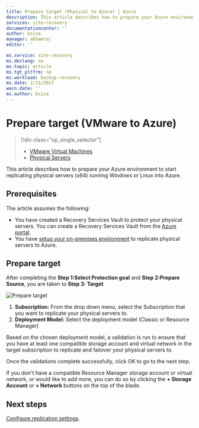 ```yaml
---
title: Prepare target (Physical to Azure) | Azure
description: This article describes how to prepare your Azure environment to start replicating physical servers running Windows or Linux to Azure.
services: site-recovery
documentationcenter: ''
author: bsiva
manager: abhemraj
editor: ''

ms.service: site-recovery
ms.devlang: na
ms.topic: article
ms.tgt_pltfrm: na
ms.workload: backup-recovery
ms.date: 2/11/2017
wacn.date: ''
ms.author: bsiva
---
```


# Prepare target (VMware to Azure)
>[!div class="op_single_selector"]
>- [VMware Virtual Machines](./site-recovery-prepare-target-vmware-to-azure.md)
>- [Physical Servers](./site-recovery-prepare-target-physical-to-azure.md)

This article describes how to prepare your Azure environment to start replicating physical servers (x64) running Windows or Linux into Azure.

## Prerequisites

The article assumes the following:
- You have created a Recovery Services Vault to protect your physical servers. You can create a Recovery Services Vault from the [Azure portal](http://portal.azure.cn "Azure portal").
- You have [setup your on-premises environment](./site-recovery-set-up-physical-to-azure.md) to replicate physical servers to Azure.

## Prepare target

After completing the **Step 1:Select Protection goal** and **Step 2:Prepare Source**, you are taken to **Step 3: Target**

![Prepare target](./media/site-recovery-prepare-target-physical-to-azure/prepare-target-physical-to-azure.png)

1. **Subscription:** From the drop down menu, select the Subscription that you want to replicate your physical servers to.
2. **Deployment Model:** Select the deployment model (Classic or Resource Manager)

Based on the chosen deployment model, a validation is run to ensure that you have at least one compatible storage account and virtual network in the target subscription to replicate and failover your physical servers to.

Once the validations complete successfully, click OK to go to the next step.

If you don't have a compatible Resource Manager storage account or virtual network, or would like to add more, you can do so by clicking the **+ Storage Account** or **+ Network** buttons on the top of the blade.

## Next steps
[Configure replication settings](./site-recovery-setup-replication-settings-vmware.md).